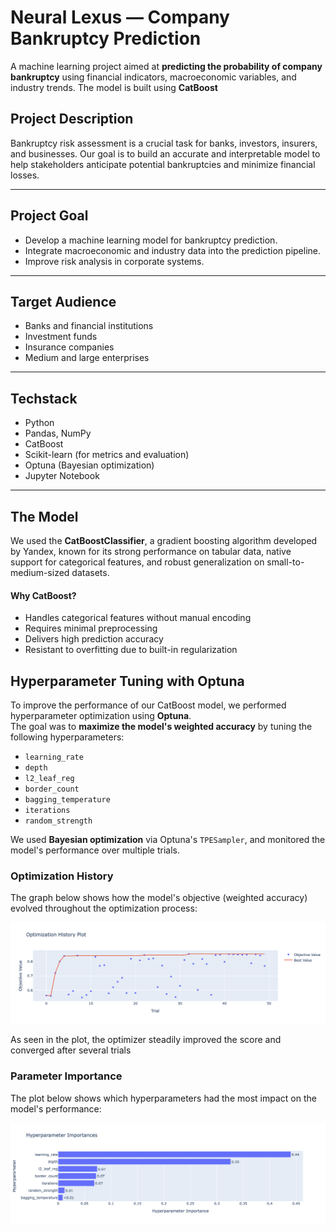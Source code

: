 # Neural Lexus — Company Bankruptcy Prediction

A machine learning project aimed at **predicting the probability of company bankruptcy** using financial indicators, macroeconomic variables, and industry trends. The model is built using **CatBoost**

## Project Description

Bankruptcy risk assessment is a crucial task for banks, investors, insurers, and businesses. Our goal is to build an accurate and interpretable model to help stakeholders anticipate potential bankruptcies and minimize financial losses.

---

## Project Goal

- Develop a machine learning model for bankruptcy prediction.
- Integrate macroeconomic and industry data into the prediction pipeline.
- Improve risk analysis in corporate systems.

---

## Target Audience

- Banks and financial institutions  
- Investment funds  
- Insurance companies  
- Medium and large enterprises  

---

## Techstack

- Python  
- Pandas, NumPy  
- CatBoost  
- Scikit-learn (for metrics and evaluation)
- Optuna (Bayesian optimization) 
- Jupyter Notebook  

---

## The Model

We used the **CatBoostClassifier**, a gradient boosting algorithm developed by Yandex, known for its strong performance on tabular data, native support for categorical features, and robust generalization on small-to-medium-sized datasets.

#### Why CatBoost?

- Handles categorical features without manual encoding  
- Requires minimal preprocessing  
- Delivers high prediction accuracy  
- Resistant to overfitting due to built-in regularization  


## Hyperparameter Tuning with Optuna

To improve the performance of our CatBoost model, we performed hyperparameter optimization using **Optuna**.  
The goal was to **maximize the model's weighted accuracy** by tuning the following hyperparameters:

- `learning_rate`
- `depth`
- `l2_leaf_reg`
- `border_count`
- `bagging_temperature`
- `iterations`
- `random_strength`

We used **Bayesian optimization** via Optuna's `TPESampler`, and monitored the model's performance over multiple trials.

### Optimization History

The graph below shows how the model's objective (weighted accuracy) evolved throughout the optimization process:

![Optuna Optimization History](images/history.png)

As seen in the plot, the optimizer steadily improved the score and converged after several trials

### Parameter Importance

The plot below shows which hyperparameters had the most impact on the model's performance:

![Optuna Parameter Importance](images/importance.png)
